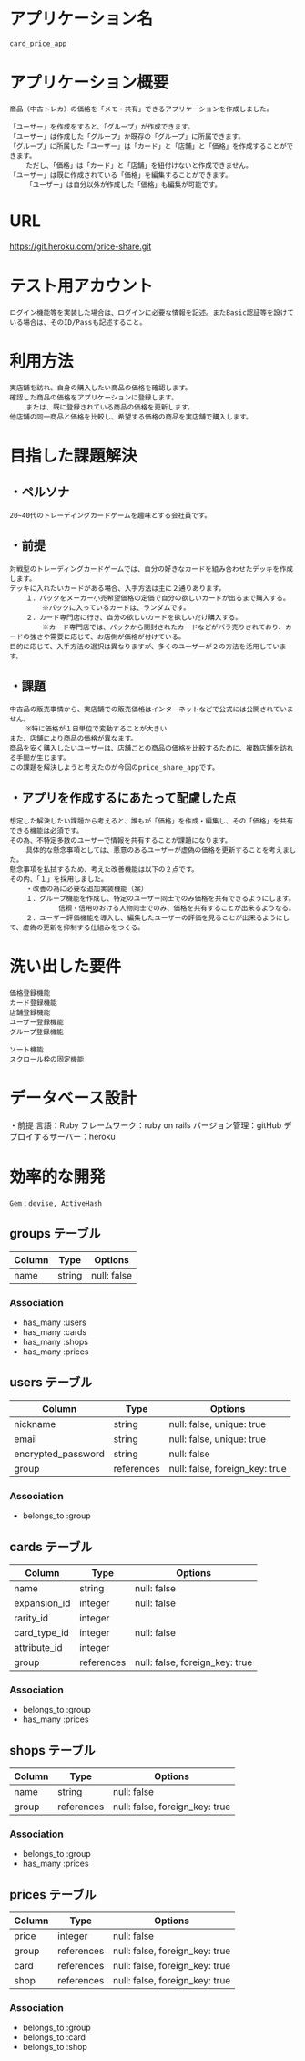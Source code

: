 # アプリケーション名	
	card_price_app

# アプリケーション概要
	商品（中古トレカ）の価格を「メモ・共有」できるアプリケーションを作成しました。

	「ユーザー」を作成をすると、「グループ」が作成できます。
	「ユーザー」は作成した「グループ」か既存の「グループ」に所属できます。
	「グループ」に所属した「ユーザー」は「カード」と「店舗」と「価格」を作成することができます。
		ただし、「価格」は「カード」と「店舗」を紐付けないと作成できません。
	「ユーザー」は既に作成されている「価格」を編集することができます。
		「ユーザー」は自分以外が作成した「価格」も編集が可能です。

# URL
https://git.heroku.com/price-share.git

# テスト用アカウント
	ログイン機能等を実装した場合は、ログインに必要な情報を記述。またBasic認証等を設けている場合は、そのID/Passも記述すること。

# 利用方法
	実店舗を訪れ、自身の購入したい商品の価格を確認します。
	確認した商品の価格をアプリケーションに登録します。
		または、既に登録されている商品の価格を更新します。
	他店舗の同一商品と価格を比較し、希望する価格の商品を実店舗で購入します。

# 目指した課題解決

## ・ペルソナ
	20~40代のトレーディングカードゲームを趣味とする会社員です。

## ・前提
	対戦型のトレーディングカードゲームでは、自分の好きなカードを組み合わせたデッキを作成します。
	デッキに入れたいカードがある場合、入手方法は主に２通りあります。
		１．パックをメーカー小売希望価格の定価で自分の欲しいカードが出るまで購入する。
			※パックに入っているカードは、ランダムです。
		２．カード専門店に行き、自分の欲しいカードを欲しいだけ購入する。
			※カード専門店では、パックから開封されたカードなどがバラ売りされており、カードの強さや需要に応じて、お店側が価格が付けている。
	目的に応じて、入手方法の選択は異なりますが、多くのユーザーが２の方法を活用しています。

## ・課題
	中古品の販売事情から、実店舗での販売価格はインターネットなどで公式には公開されていません。
		※特に価格が１日単位で変動することが大きい
	また、店舗により商品の価格が異なます。
	商品を安く購入したいユーザーは、店舗ごとの商品の価格を比較するために、複数店舗を訪れる手間が生じます。
	この課題を解決しようと考えたのが今回のprice_share_appです。

## ・アプリを作成するにあたって配慮した点
	想定した解決したい課題から考えると、誰もが「価格」を作成・編集し、その「価格」を共有できる機能は必須です。
	その為、不特定多数のユーザーで情報を共有することが課題になります。
		具体的な懸念事項としては、悪意のあるユーザーが虚偽の価格を更新することを考えました。
	懸念事項を払拭するため、考えた改善機能は以下の２点です。
	その内、「１」を採用しました。
		・改善の為に必要な追加実装機能（案）
		１．グループ機能を作成し、特定のユーザー同士でのみ価格を共有できるようにします。
				信頼・信用のおける人物同士でのみ、価格を共有することが出来るようなる。
		２．ユーザー評価機能を導入し、編集したユーザーの評価を見ることが出来るようにして、虚偽の更新を抑制する仕組みをつくる。

# 洗い出した要件
	価格登録機能
	カード登録機能
	店舗登録機能
	ユーザー登録機能
	グループ登録機能

	ソート機能
	スクロール枠の固定機能

# データベース設計
・前提
	言語：Ruby
	フレームワーク：ruby on rails
	バージョン管理：gitHub
	デプロイするサーバー：heroku

# 効率的な開発
	Gem：devise, ActiveHash

## groups テーブル
| Column | Type   | Options                   |
| ------ | ------ | ------------------------- |
| name   | string | null: false               |

### Association
- has_many :users
- has_many :cards
- has_many :shops
- has_many :prices

## users テーブル
| Column             | Type       | Options                        |
| ------------------ | ---------- | ------------------------------ |
| nickname           | string     | null: false, unique: true      |
| email              | string     | null: false, unique: true      |
| encrypted_password | string     | null: false                    |
| group              | references | null: false, foreign_key: true |

### Association
- belongs_to :group

## cards テーブル
| Column       | Type       | Options                        |
| ------------ | ---------- | ------------------------------ |
| name         | string     | null: false                    |
| expansion_id | integer    | null: false                    |
| rarity_id    | integer    |                                |
| card_type_id | integer    | null: false                    |
| attribute_id | integer    |                                |
| group        | references | null: false, foreign_key: true |

### Association
- belongs_to :group
- has_many :prices

## shops テーブル
| Column | Type       | Options                        |
| ------ | ---------- | ------------------------------ |
| name   | string     | null: false                    |
| group  | references | null: false, foreign_key: true |

### Association
- belongs_to :group
- has_many :prices

## prices テーブル
| Column | Type       | Options                        |
| ------ | ---------- | ------------------------------ |
| price  | integer    | null: false                    |
| group  | references | null: false, foreign_key: true |
| card   | references | null: false, foreign_key: true |
| shop   | references | null: false, foreign_key: true |

### Association
- belongs_to :group
- belongs_to :card
- belongs_to :shop